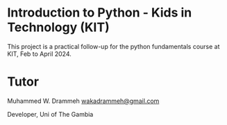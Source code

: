 # Introduction to Python - Kids in Technology (KIT)

This project is a practical follow-up for the python fundamentals course at KIT, Feb to April 2024.

# Tutor

Muhammed W. Drammeh <wakadrammeh@gmail.com>

Developer, Uni of The Gambia
